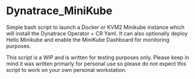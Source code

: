 # Dynatrace_MiniKube
Simple bash script to launch a Docker or KVM2 Minikube instance which will install the Dynatrace Operator + CR Yaml. 
It can also optionally deploy Hello Minikube and enable the MiniKube Dashboard for monitoring purposes.

This script is a WIP and is written for testing purposes only. Please keep in mind it was written primarly for personal use so please do not expect this script to work on your own personal workstation.
